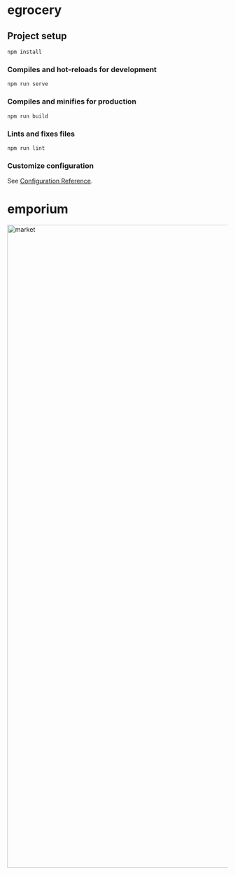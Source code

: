 # egrocery

## Project setup
```
npm install
```

### Compiles and hot-reloads for development
```
npm run serve
```

### Compiles and minifies for production
```
npm run build
```

### Lints and fixes files
```
npm run lint
```

### Customize configuration
See [Configuration Reference](https://cli.vuejs.org/config/).
# emporium
<img width="1470" alt="market" src="file:///Users/canbozyigit/Desktop/Ekran%20Resmi%202024-08-17%2013.28.23.png">
